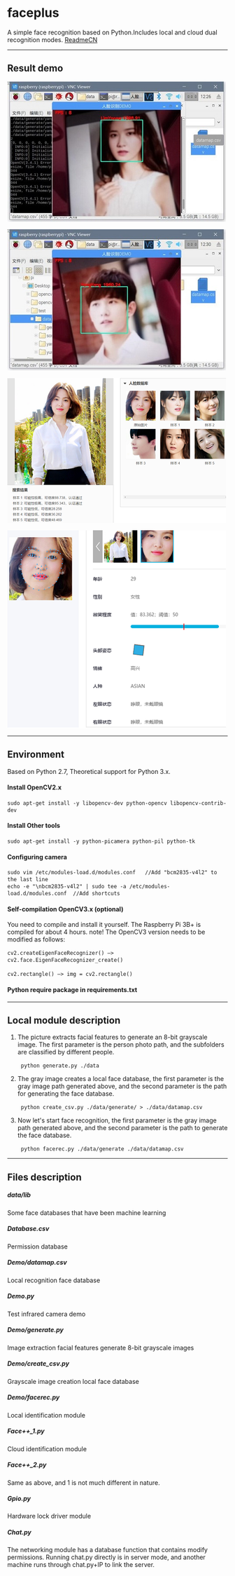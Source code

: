 # faceplus
A simple face recognition based on Python.Includes local and cloud dual recognition modes.
 [ReadmeCN](https://github.com/xinxin8816/faceplus/blob/master/READMECN.md "ReadmeCN")

------

## Result demo

![image](https://github.com/xinxin8816/faceplus/raw/master/screenshots/图片1.jpg)


![image](https://github.com/xinxin8816/faceplus/raw/master/screenshots/图片2.jpg)


![image](https://github.com/xinxin8816/faceplus/raw/master/screenshots/图片3.png)


![image](https://github.com/xinxin8816/faceplus/raw/master/screenshots/图片4.png)

------

## Environment

Based on Python 2.7, Theoretical support for Python 3.x.

#### Install OpenCV2.x

	sudo apt-get install -y libopencv-dev python-opencv libopencv-contrib-dev

#### Install Other tools

	sudo apt-get install -y python-picamera python-pil python-tk

#### Configuring camera
	sudo vim /etc/modules-load.d/modules.conf   //Add "bcm2835-v4l2" to the last line
	echo -e "\nbcm2835-v4l2" | sudo tee -a /etc/modules-load.d/modules.conf  //Add shortcuts

#### Self-compilation OpenCV3.x (optional)
You need to compile and install it yourself. The Raspberry Pi 3B+ is compiled for about 4 hours. note! The OpenCV3 version needs to be modified as follows:

	cv2.createEigenFaceRecognizer() —> cv2.face.EigenFaceRecognizer_create() 

	cv2.rectangle() —> img = cv2.rectangle()

#### Python require package in requirements.txt

------

## Local module description

1. The picture extracts facial features to generate an 8-bit grayscale image. The first parameter is the person photo path, and the subfolders are classified by different people.

		python generate.py ./data

2. The gray image creates a local face database, the first parameter is the gray image path generated above, and the second parameter is the path for generating the face database.

		python create_csv.py ./data/generate/ > ./data/datamap.csv

3. Now let's start face recognition, the first parameter is the gray image path generated above, and the second parameter is the path to generate the face database.

		python facerec.py ./data/generate ./data/datamap.csv

------
## Files description

##### data/lib

Some face databases that have been machine learning

##### Database.csv

Permission database

##### Demo/datamap.csv

Local recognition face database

##### Demo.py

Test infrared camera demo

##### Demo/generate.py

Image extraction facial features generate 8-bit grayscale images

##### Demo/create_csv.py

Grayscale image creation local face database

##### Demo/facerec.py

Local identification module

##### Face++_1.py

Cloud identification module

##### Face++_2.py

Same as above, and 1 is not much different in nature.

##### Gpio.py

Hardware lock driver module

##### Chat.py

The networking module has a database function that contains modify permissions. Running chat.py directly is in server mode, and another machine runs through chat.py+IP to link the server.
